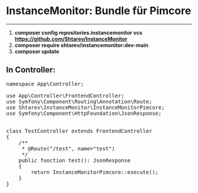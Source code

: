 # InstanceMonitor: Bundle für Pimcore
---
1. **composer config repositories.instancemonitor vcs https://github.com/Shtarev/InstanceMonitor**
2. **composer require shtarev/instancemonitor:dev-main**
3. **composer update**

## In Controller:
<pre>
namespace App\Controller;

use App\Controller\FrontendController;
use Symfony\Component\Routing\Annotation\Route;
use Shtarev\InstanceMonitor\InstanceMonitorPimcore;
use Symfony\Component\HttpFoundation\JsonResponse;


class TestController extends FrontendController
{
    /**
     * @Route("/test", name="test")
     */
    public function test(): JsonResponse
    {
        return InstanceMonitorPimcore::execute();
    }
}
</pre>
